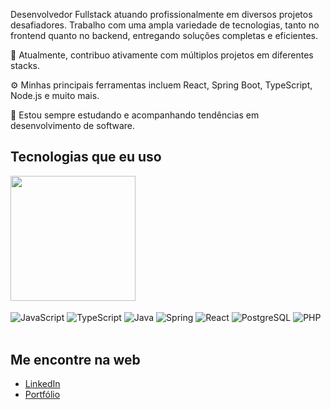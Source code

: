 Desenvolvedor Fullstack atuando profissionalmente em diversos projetos desafiadores. Trabalho com uma ampla variedade de tecnologias, tanto no frontend quanto no backend, entregando soluções completas e eficientes.

🔭 Atualmente, contribuo ativamente com múltiplos projetos em diferentes stacks.

⚙️ Minhas principais ferramentas incluem React, Spring Boot, TypeScript, Node.js e muito mais.

🌱 Estou sempre estudando e acompanhando tendências em desenvolvimento de software.

  
## Tecnologias que eu uso 
<div style="display: inline_block">
    <a href="https://github.com/anuraghazra/convoychat">
  <img height=200 align="center" src="https://github-readme-stats.vercel.app/api/top-langs?username=hiagoCf19&layout=donut&theme=dark&langs_count=8&card_width=320" />
</a>
  <br/>
  <br/>
    <img align="center" alt="JavaScript" src="https://img.shields.io/badge/JavaScript-F7DF1E?style=for-the-badge&logo=javascript&logoColor=black">
    <img align="center" alt="TypeScript" src="https://img.shields.io/badge/TypeScript-007ACC?style=for-the-badge&logo=typescript&logoColor=white">
    <img align="center" alt="Java" src="https://img.shields.io/badge/Java-ED8B00?style=for-the-badge&logo=openjdk&logoColor=white">
    <img align="center" alt="Spring" src="https://img.shields.io/badge/Spring-6DB33F.svg?style=for-the-badge&logo=Spring&logoColor=white">
    <img align="center" alt="React" src="https://img.shields.io/badge/React-20232A?style=for-the-badge&logo=react&logoColor=61DAFB">
    <img align="center" alt="PostgreSQL" src="https://img.shields.io/badge/PostgreSQL-4169E1.svg?style=for-the-badge&logo=PostgreSQL&logoColor=white">
    <img align="center" alt="PHP" src="https://img.shields.io/badge/PHP-777BB4.svg?style=for-the-badge&logo=php&logoColor=white">

  <br/>
  
</div><br/>

## Me encontre na web
- [LinkedIn](https://www.linkedin.com/in/dev-hiago79216/)
- [Portfólio](https://hiagoferreira.netlify.app/)







